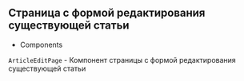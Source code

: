 ## Страница с формой редактирования существующей статьи

- Components

`ArticleEditPage` - Компонент страницы с формой редактирования существующей статьи
